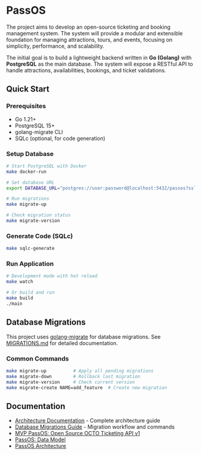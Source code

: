# PassOS

The project aims to develop an open-source ticketing and booking management system. The system will provide a modular and extensible foundation for managing attractions, tours, and events, focusing on simplicity, performance, and scalability.

The initial goal is to build a lightweight backend written in **Go (Golang)** with **PostgreSQL** as the main database. The system will expose a RESTful API to handle attractions, availabilities, bookings, and ticket validations.

## Quick Start

### Prerequisites

- Go 1.21+
- PostgreSQL 15+
- golang-migrate CLI
- SQLc (optional, for code generation)

### Setup Database

```bash
# Start PostgreSQL with Docker
make docker-run

# Set database URL
export DATABASE_URL="postgres://user:password@localhost:5432/passos?sslmode=disable"

# Run migrations
make migrate-up

# Check migration status
make migrate-version
```

### Generate Code (SQLc)

```bash
make sqlc-generate
```

### Run Application

```bash
# Development mode with hot reload
make watch

# Or build and run
make build
./main
```

## Database Migrations

This project uses [golang-migrate](https://github.com/golang-migrate/migrate) for database migrations. See [MIGRATIONS.md](./MIGRATIONS.md) for detailed documentation.

### Common Commands

```bash
make migrate-up          # Apply all pending migrations
make migrate-down        # Rollback last migration
make migrate-version     # Check current version
make migrate-create NAME=add_feature  # Create new migration
```

## Documentation

- [Architecture Documentation](./ARCHITECTURE.md) - Complete architecture guide
- [Database Migrations Guide](./MIGRATIONS.md) - Migration workflow and commands
- [MVP PassOS: Open Source OCTO Ticketing API v1](https://www.notion.so/MVP-PassOS-Open-Source-OCTO-Ticketing-API-v1-28d65c634a888059960cf39480785b17?pvs=21)
- [PassOS: Data Model](https://www.notion.so/PassOS-Data-Model-28e65c634a888031a9b9d1f7a48ea25c?pvs=21)
- [PassOS Architecture](https://www.notion.so/PassOS-Architecture-29365c634a8880929a38ed9025a1b273?pvs=21)